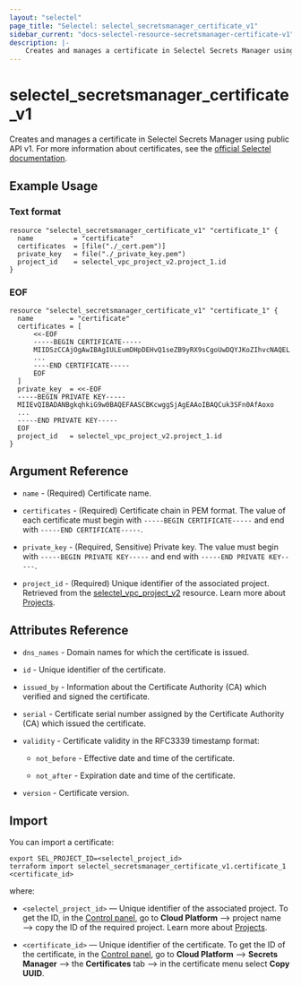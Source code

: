 ```yaml
---
layout: "selectel"
page_title: "Selectel: selectel_secretsmanager_certificate_v1"
sidebar_current: "docs-selectel-resource-secretsmanager-certificate-v1"
description: |-
    Creates and manages a certificate in Selectel Secrets Manager using public API v1.
---
```


# selectel\_secretsmanager\_certificate_v1

Creates and manages a certificate in Selectel Secrets Manager using public API v1. For more information about certificates, see the [official Selectel documentation](https://docs.selectel.ru/en/cloud/secrets-manager/certificates/).

## Example Usage

### Text format

```hcl
resource "selectel_secretsmanager_certificate_v1" "certificate_1" {
  name          = "certificate"
  certificates  = [file("./_cert.pem")]
  private_key   = file("./_private_key.pem")
  project_id    = selectel_vpc_project_v2.project_1.id
}
```

### EOF

```hcl
resource "selectel_secretsmanager_certificate_v1" "certificate_1" {
  name         = "certificate"
  certificates = [
      <<-EOF
      -----BEGIN CERTIFICATE-----
      MIIDSzCCAjOgAwIBAgIULEumDHpDEHvQ1seZB9yRX9sCgoUwDQYJKoZIhvcNAQEL
      ...
      ----END CERTIFICATE-----
      EOF
  ]
  private_key  = <<-EOF
  -----BEGIN PRIVATE KEY-----
  MIIEvQIBADANBgkqhkiG9w0BAQEFAASCBKcwggSjAgEAAoIBAQCuk3SFn0AfAoxo
  ...
  -----END PRIVATE KEY-----
  EOF
  project_id   = selectel_vpc_project_v2.project_1.id
}
```

## Argument Reference

* `name` - (Required) Certificate name.

* `certificates` - (Required) Certificate chain in PEM format. The value of each certificate must begin with `-----BEGIN CERTIFICATE-----` and end with `-----END CERTIFICATE-----`.

* `private_key` - (Required, Sensitive) Private key. The value must begin with `-----BEGIN PRIVATE KEY-----` and end with `-----END PRIVATE KEY-----`.

* `project_id` - (Required) Unique identifier of the associated project. Retrieved from the [selectel_vpc_project_v2](https://registry.terraform.io/providers/selectel/selectel/latest/docs/resources/vpc_project_v2) resource. Learn more about [Projects](https://docs.selectel.ru/en/control-panel-actions/projects/about-projects/).

## Attributes Reference

* `dns_names` - Domain names for which the certificate is issued.

* `id` - Unique identifier of the certificate.

* `issued_by` - Information about the Certificate Authority (CA) which verified and signed the certificate.

* `serial` - Certificate serial number assigned by the Certificate Authority (CA) which issued the certificate.

* `validity` - Certificate validity in the RFC3339 timestamp format:

    * `not_before` - Effective date and time of the certificate.

    * `not_after` - Expiration date and time of the certificate.

* `version` - Certificate version.

## Import

You can import a certificate:

```shell
export SEL_PROJECT_ID=<selectel_project_id>
terraform import selectel_secretsmanager_certificate_v1.certificate_1 <certificate_id>
```

where:

* `<selectel_project_id>` — Unique identifier of the associated project. To get the ID, in the [Control panel](https://my.selectel.ru/vpc/secrets-manager), go to **Cloud Platform** ⟶ project name ⟶ copy the ID of the required project. Learn more about [Projects](https://docs.selectel.ru/en/control-panel-actions/projects/about-projects/).

* `<certificate_id>` — Unique identifier of the certificate. To get the ID of the certificate, in the [Control panel](https://my.selectel.ru/vpc/secrets-manager/), go to **Cloud Platform** ⟶ **Secrets Manager** ⟶ the **Certificates** tab ⟶ in the certificate menu select **Copy UUID**.